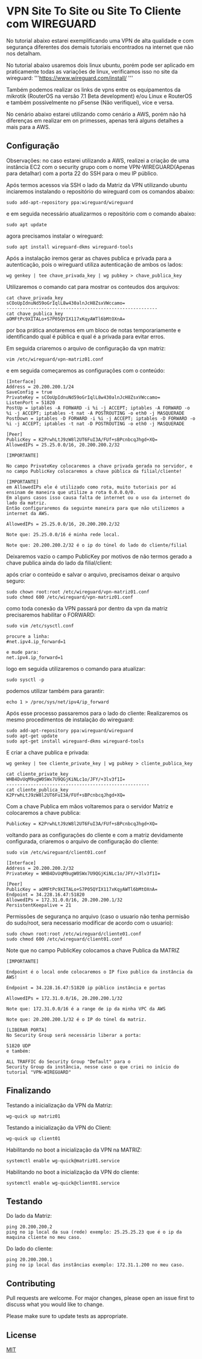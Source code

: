 # VPN Site To Site ou Site To Cliente com WIREGUARD

No tutorial abaixo estarei exemplificando uma VPN de alta qualidade e com segurança diferentes dos demais tutoriais encontrados na internet que não nos detalham.

No tutorial abaixo usaremos dois linux ubuntu, porém pode ser aplicado em praticamente todas as variações de linux, verificamos isso no site da wireguard: '''https://www.wireguard.com/install/ '''

Também podemos realizar os links de vpns entre os equipamentos da mikrotik (RouterOS na versão 7.1 Beta development) e/ou Linux e RouterOS e também possivelmente no pFsense (Não verifiquei), vice e versa.

No cenário abaixo estarei utilizando como cenário a AWS, porém não há diferenças em realizar em on primesses, apenas terá alguns detalhes a mais para a AWS.

## Configuração

Observações: no caso estarei utilizando a AWS, realizei a criação de uma instância EC2 com o security grupo com o nome VPN-WIREGUARD(Apenas para detalhar) com a porta 22 do SSH para o meu IP público.

Após termos acessos via SSH o lado da Matriz da VPN utilizando ubuntu inciaremos instalando o repositório do wireguard com os comandos abaixo:

```
sudo add-apt-repository ppa:wireguard/wireguard
```

e em seguida necessário atualizarmos o repositório com o comando abaixo:

```
sudo apt update
```
agora precisamos instalar o wireguard:

```
sudo apt install wireguard-dkms wireguard-tools
```

Após a instalação iremos gerar as chaves publica e privada para a autenticação, pois o wireguard utiliza autenticação de ambos os lados:

```
wg genkey | tee chave_privada_key | wg pubkey > chave_publica_key

```

Utilizaremos o comando cat para mostrar os conteudos dos arquivos:

```
cat chave_privada_key
sCOoUpIdnuNd59oGrIqlL8w430alnJcH8ZsxVWccamo=
--------------------------------------------------------
cat chave_publica_key
aOMFtPc9XITALo+S7P05QYIX117xKqyAWTl6bMtOXnA=
```
por boa prática anotaremos em um bloco de notas temporariamente e identificando qual é pública e qual é a privada para evitar erros.

Em seguida criaremos o arquivo de configuração da vpn matriz:

```
vim /etc/wireguard/vpn-matriz01.conf
```
e em seguida começaremos as configurações com o conteúdo:

```
[Interface]
Address = 20.200.200.1/24
SaveConfig = true
PrivateKey = sCOoUpIdnuNd59oGrIqlL8w430alnJcH8ZsxVWccamo=
ListenPort = 51820
PostUp = iptables -A FORWARD -i %i -j ACCEPT; iptables -A FORWARD -o %i -j ACCEPT; iptables -t nat -A POSTROUTING -o eth0 -j MASQUERADE
PostDown = iptables -D FORWARD -i %i -j ACCEPT; iptables -D FORWARD -o %i -j ACCEPT; iptables -t nat -D POSTROUTING -o eth0 -j MASQUERADE

[Peer]
PublicKey = K2PrwhLtJ9zW8l2UT6FuI3A/FUf+sBPcnbcqJhgd+XQ=
AllowedIPs = 25.25.0.0/16, 20.200.200.2/32
```
```
[IMPORTANTE]

No campo PrivateKey colocaremos a chave privada gerada no servidor, e no campo PublicKey colocaremos a chave pública da filial/cliente!
```
```
[IMPORTANTE]
em AllowedIPs ele é utilizado como rota, muito tutoriais por aí ensinam de maneira que utilize a rota 0.0.0.0/0.
Em alguns casos isso causa falta de internet ou o uso da internet do lado da matriz.
Então configuraremos da seguinte maneira para que não utilizemos a internet da AWS.

AllowedIPs = 25.25.0.0/16, 20.200.200.2/32

Note que: 25.25.0.0/16 é minha rede local.

Note que: 20.200.200.2/32 é o ip do túnel do lado do cliente/filial
```

Deixaremos vazio o campo PublicKey por motivos de não termos gerado a chave publica ainda do lado da filial/client:

após criar o conteúdo e salvar o arquivo, precisamos deixar o arquivo seguro:

```
sudo chown root:root /etc/wireguard/vpn-matriz01.conf
sudo chmod 600 /etc/wireguard/vpn-matriz01.conf
```
como toda conexão da VPN passará por dentro da vpn da matriz precisaremos habilitar o FORWARD:

```
sudo vim /etc/sysctl.conf

procure a linha:
#net.ipv4.ip_forward=1

e mude para:
net.ipv4.ip_forward=1
```
logo em seguida utilizaremos o comando para atualizar:
```
sudo sysctl -p
```
podemos utilizar também para garantir:

```
echo 1 > /proc/sys/net/ipv4/ip_forward
```

Após esse processo passaremos para o lado do cliente:
Realizaremos os mesmo procedimentos de instalação do wireguard:

```
sudo add-apt-repository ppa:wireguard/wireguard
sudo apt-get update
sudo apt-get install wireguard-dkms wireguard-tools
```

E criar a chave publica e privada:
```
wg genkey | tee cliente_private_key | wg pubkey > cliente_publica_key

cat cliente_private_key
WHB4DvUqM9ugW0SWx7U9QGjKiNLc1o/JFY/+3lv3f1I=
-----------------------------------------------------
cat cliente_publica_key
K2PrwhLtJ9zW8l2UT6FuI3A/FUf+sBPcnbcqJhgd+XQ=

```
Com a chave Publica em mãos voltaremos para o servidor Matriz e colocaremos a chave publica:

```
PublicKey = K2PrwhLtJ9zW8l2UT6FuI3A/FUf+sBPcnbcqJhgd+XQ=
```

voltando para as configurações do cliente e com a matriz devidamente configurada, criaremos o arquivo de configuração do cliente:
```
sudo vim /etc/wireguard/client01.conf
```
```
[Interface]
Address = 20.200.200.2/32
PrivateKey = WHB4DvUqM9ugW0SWx7U9QGjKiNLc1o/JFY/+3lv3f1I=

[Peer]
PublicKey = aOMFtPc9XITALo+S7P05QYIX117xKqyAWTl6bMtOXnA=
Endpoint = 34.228.16.47:51820
AllowedIPs = 172.31.0.0/16, 20.200.200.1/32
PersistentKeepalive = 21
```
Permissões de segurança no arquivo (caso o usuario não tenha permisão do sudo/root, sera necessario modificar de acordo com o usuario):

```
sudo chown root:root /etc/wireguard/cliente01.conf
sudo chmod 600 /etc/wireguard/client01.conf
```

Note que no campo PublicKey colocamos a chave Publica da MATRIZ
```
[IMPORTANTE]

Endpoint é o local onde colocaremos o IP fixo publico da instância da AWS!

Endpoint = 34.228.16.47:51820 ip público instância e portas

AllowedIPs = 172.31.0.0/16, 20.200.200.1/32

Note que: 172.31.0.0/16 é a range de ip da minha VPC da AWS

Note que: 20.200.200.1/32 é o IP do túnel da matriz.

[LIBERAR PORTA]
No Security Group será necessário liberar a porta:

51820 UDP
e também:

ALL TRAFFIC do Security Group "Default" para o
Security Group da instância, nesse caso o que criei no início do tutorial "VPN-WIREGUARD"
```

## Finalizando
Testando a inicialização da VPN da Matriz:

```
wg-quick up matriz01
```

Testando a inicialização da VPN do Client:
```
wg-quick up client01
```

Habilitando no boot a inicialização da VPN na MATRIZ:

```
systemctl enable wg-quick@matriz01.service
```

Habilitando no boot a inicialização da VPN do cliente:
```
systemctl enable wg-quick@client01.service
```
## Testando

Do lado da Matriz:
```
ping 20.200.200.2
ping no ip local da sua (rede) exemplo: 25.25.25.23 que é o ip da maquina cliente no meu caso.
```

Do lado do cliente:
```
ping 20.200.200.1
ping no ip local das instâncias exemplo: 172.31.1.200 no meu caso.
```
## Contributing
Pull requests are welcome. For major changes, please open an issue first to discuss what you would like to change.

Please make sure to update tests as appropriate.

## License
[MIT](https://choosealicense.com/licenses/mit/)
